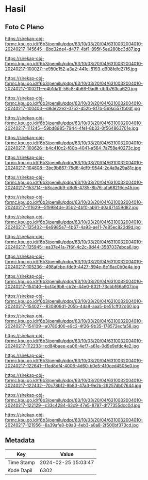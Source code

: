 # Hasil

## Foto C Plano

https://sirekap-obj-formc.kpu.go.id/f6b3/pemilu/pdpr/63/10/03/20/04/6310032004010-20240217-145645--8bd32de4-d477-4bf1-895f-5ee280bc3d87.jpg

https://sirekap-obj-formc.kpu.go.id/f6b3/pemilu/pdpr/63/10/03/20/04/6310032004010-20240217-100027--e950c152-a3a2-441e-8193-d908fdfd27f6.jpg

https://sirekap-obj-formc.kpu.go.id/f6b3/pemilu/pdpr/63/10/03/20/04/6310032004010-20240217-100211--e4b1da1f-56c8-4b66-9ad6-dbfb763ca620.jpg

https://sirekap-obj-formc.kpu.go.id/f6b3/pemilu/pdpr/63/10/03/20/04/6310032004010-20240217-100403--d8de22e2-0752-452b-8f7b-569a557fb0df.jpg

https://sirekap-obj-formc.kpu.go.id/f6b3/pemilu/pdpr/63/10/03/20/04/6310032004010-20240217-111245--59bd8985-7944-4fe1-8b32-0f564863701e.jpg

https://sirekap-obj-formc.kpu.go.id/f6b3/pemilu/pdpr/63/10/03/20/04/6310032004010-20240217-100626--b4c410c2-f80b-4041-a564-7a758e40273c.jpg

https://sirekap-obj-formc.kpu.go.id/f6b3/pemilu/pdpr/63/10/03/20/04/6310032004010-20240217-104808--3bc9b867-75d6-4df9-9544-2c4a9a29a81c.jpg

https://sirekap-obj-formc.kpu.go.id/f6b3/pemilu/pdpr/63/10/03/20/04/6310032004010-20240217-153714--b8caedb9-d8d5-4785-8b76-afa68216ce45.jpg

https://sirekap-obj-formc.kpu.go.id/f6b3/pemilu/pdpr/63/10/03/20/04/6310032004010-20240217-111629--5f9984de-35b2-4bf0-ab61-d0a471459d82.jpg

https://sirekap-obj-formc.kpu.go.id/f6b3/pemilu/pdpr/63/10/03/20/04/6310032004010-20240217-135402--6e9985e7-4b67-4a93-ae11-7e85ec823d9d.jpg

https://sirekap-obj-formc.kpu.go.id/f6b3/pemilu/pdpr/63/10/03/20/04/6310032004010-20240217-135945--ea37e41a-7f6f-4c2c-9d44-3587037ebca6.jpg

https://sirekap-obj-formc.kpu.go.id/f6b3/pemilu/pdpr/63/10/03/20/04/6310032004010-20240217-105236--498afcbe-fdc9-4427-894e-6e16ac0b0e4a.jpg

https://sirekap-obj-formc.kpu.go.id/f6b3/pemilu/pdpr/63/10/03/20/04/6310032004010-20240217-154140--bcf4e9b8-cb2e-44e0-832f-73cbbf66a907.jpg

https://sirekap-obj-formc.kpu.go.id/f6b3/pemilu/pdpr/63/10/03/20/04/6310032004010-20240217-154027--830809d1-205b-4da8-aaa5-be51cff02d60.jpg

https://sirekap-obj-formc.kpu.go.id/f6b3/pemilu/pdpr/63/10/03/20/04/6310032004010-20240217-154109--a0780d00-e9c2-4f26-9b35-178572ecfa58.jpg

https://sirekap-obj-formc.kpu.go.id/f6b3/pemilu/pdpr/63/10/03/20/04/6310032004010-20240217-112233--cd84baee-ea06-4ef7-a61e-0d9e9efdc4e2.jpg

https://sirekap-obj-formc.kpu.go.id/f6b3/pemilu/pdpr/63/10/03/20/04/6310032004010-20240217-122641--f1ed8df4-4006-4d60-b0e5-410ced4505e0.jpg

https://sirekap-obj-formc.kpu.go.id/f6b3/pemilu/pdpr/63/10/03/20/04/6310032004010-20240217-122432--70c78b12-9b83-47a3-9e2b-29257db07644.jpg

https://sirekap-obj-formc.kpu.go.id/f6b3/pemilu/pdpr/63/10/03/20/04/6310032004010-20240217-122129--c33c4284-63c9-47e5-8797-df77355dcc0d.jpg

https://sirekap-obj-formc.kpu.go.id/f6b3/pemilu/pdpr/63/10/03/20/04/6310032004010-20240217-121956--8a39afe8-b9a3-4eb3-a0a8-2f500bf373cd.jpg


## Metadata

| Key        | Value               |
| ---------- | ------------------- |
| Time Stamp | 2024-02-25 15:03:47 |
| Kode Dapil | 6302                |



